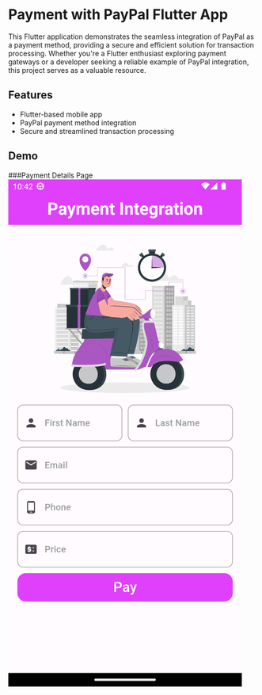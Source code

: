# Payment with PayPal Flutter App

This Flutter application demonstrates the seamless integration of PayPal as a payment method, providing a secure and efficient solution for transaction processing. Whether you're a Flutter enthusiast exploring payment gateways or a developer seeking a reliable example of PayPal integration, this project serves as a valuable resource.

## Features

- Flutter-based mobile app
- PayPal payment method integration
- Secure and streamlined transaction processing

## Demo
###Payment Details Page
![Payment Details Page](https://github.com/MahmoudElmaghraby/payment_with_paypal_flutter_app/blob/master/screenshots/payment%20details%20page.png?raw=true)
